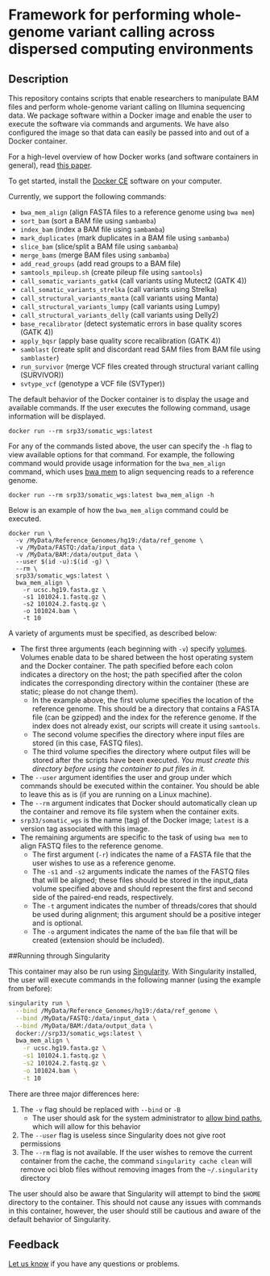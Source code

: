 # Framework for performing whole-genome variant calling across dispersed computing environments

## Description

This repository contains scripts that enable researchers to manipulate BAM files and perform whole-genome variant 
calling on Illumina sequencing data. We package software within a Docker image and enable the 
user to execute the software via commands and arguments. We have also configured the image so that data can easily be passed into and out of a Docker container.

For a high-level overview of how Docker works (and software containers in general), read [this paper](https://gigascience.biomedcentral.com/articles/10.1186/s13742-016-0135-4).

To get started, install the [Docker CE](https://docs.docker.com/install) software on your computer.

Currently, we support the following commands:

* `bwa_mem_align` (align FASTA files to a reference genome using `bwa mem`)
* `sort_bam` (sort a BAM file using `sambamba`)
* `index_bam` (index a BAM file using `sambamba`)
* `mark_duplicates` (mark duplicates in a BAM file using `sambamba`)
* `slice_bam` (slice/split a BAM file using `sambamba`)
* `merge_bams` (merge BAM files using `sambamba`)
* `add_read_groups` (add read groups to a BAM file)
* `samtools_mpileup.sh` (create pileup file using `samtools`)
* `call_somatic_variants_gatk4` (call variants using Mutect2 (GATK 4))
* `call_somatic_variants_strelka` (call variants using Strelka)
* `call_structural_variants_manta` (call variants using Manta)
* `call_structural_variants_lumpy` (call variants using Lumpy)
* `call_structural_variants_delly` (call variants using Delly2)
* `base_recalibrator` (detect systematic errors in base quality scores (GATK 4))
* `apply_bqsr` (apply base quality score recalibration (GATK 4))
* `samblast` (create split and discordant read SAM files from BAM file using `samblaster`)
* `run_survivor` (merge VCF files created through structural variant calling (SURVIVOR))
* `svtype_vcf` (genotype a VCF file (SVTyper))

The default behavior of the Docker container is to display the usage and available commands. If the user executes the following command, usage information will be displayed.

```
docker run --rm srp33/somatic_wgs:latest
```

For any of the commands listed above, the user can specify the `-h` flag to view available options for 
that command. For example, the following command would provide usage information for the 
`bwa_mem_align` command, which uses [bwa mem](https://github.com/lh3/bwa) to align sequencing reads to a reference genome.

```
docker run --rm srp33/somatic_wgs:latest bwa_mem_align -h
```

Below is an example of how the `bwa_mem_align` command could be executed.

```
docker run \
  -v /MyData/Reference_Genomes/hg19:/data/ref_genome \ 
  -v /MyData/FASTQ:/data/input_data \
  -v /MyData/BAM:/data/output_data \
  --user $(id -u):$(id -g) \
  --rm \
  srp33/somatic_wgs:latest \
  bwa_mem_align \
    -r ucsc.hg19.fasta.gz \
    -s1 101024.1.fastq.gz \
    -s2 101024.2.fastq.gz \
    -o 101024.bam \
    -t 10
```

A variety of arguments must be specified, as described below:

* The first three arguments (each beginning with `-v`) specify [volumes](https://docs.docker.com/storage/volumes). Volumes enable data to be shared between the host operating system and the Docker container. The path specified before each colon indicates a directory on the host; the path specified after the colon indicates the corresponding directory within the container (these are static; please do not change them).
    - In the example above, the first volume specifies the location of the reference genome. This should be a directory that contains a FASTA file (can be gzipped) and the index for the reference genome. If the index does not already exist, our scripts will create it using `samtools`.
    - The second volume specifies the directory where input files are stored (in this case, FASTQ files).
    - The third volume specifies the directory where output files will be stored after the scripts have been executed. *You must create this directory before using the container to put files in it.*
* The `--user` argument identifies the user and group under which commands should be executed within the container. You should be able to leave this as is (if you are running on a Linux machine).
* The `--rm` argument indicates that Docker should automatically clean up the container and remove its file system when the container exits.
* `srp33/somatic_wgs` is the name (tag) of the Docker image; `latest` is a version tag associated with this image.
* The remaining arguments are specific to the task of using `bwa mem` to align FASTQ files to the reference genome.
    - The first argument (`-r`) indicates the name of a FASTA file that the user wishes to use as a reference genome.
    - The `-s1` and `-s2` arguments indicate the names of the FASTQ files that will be aligned; these files should be stored in the input_data volume specified above and should represent the first and second side of the paired-end reads, respectively.
    - The `-t` argument indicates the number of threads/cores that should be used during alignment; this argument should be a positive integer and is optional.
    - The `-o` argument indicates the name of the `bam` file that will be created (extension should be included).
    
##Running through Singularity

This container may also be run using [Singularity](https://www.sylabs.io/singularity/). With Singularity installed, the user
will execute commands in the following manner (using the example from before):

```bash
singularity run \
  --bind /MyData/Reference_Genomes/hg19:/data/ref_genome \
  --bind /MyData/FASTQ:/data/input_data \
  --bind /MyData/BAM:/data/output_data \
  docker://srp33/somatic_wgs:latest \
  bwa_mem_align \
    -r ucsc.hg19.fasta.gz \
    -s1 101024.1.fastq.gz \
    -s2 101024.2.fastq.gz \
    -o 101024.bam \
    -t 10
```

There are three major differences here:

1. The `-v` flag should be replaced with `--bind` or `-B`
   * The user should ask for the system administrator to [allow bind paths](https://singularity-admindoc.readthedocs.io/en/latest/the_singularity_config_file.html#user-bind-control-boolean-default-yes),
   which will allow for this behavior
2. The `--user` flag is useless since Singularity does not give root permissions
3. The `--rm` flag is not available. If the user wishes to  remove the current container from the
cache, the command `singularity cache clean` will remove oci blob files without removing
images from the `~/.singularity` directory

The user should also be aware that Singularity will attempt to bind the `$HOME` directory
to the container. This should not cause any issues with commands in this container,
however, the user should still be cautious and aware of the default behavior of Singularity.

## Feedback

[Let us know](https://github.com/srp33/docker_u54/issues) if you have any questions or problems.